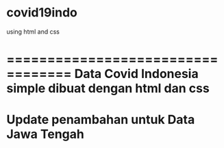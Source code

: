 # covid19indo
using html and css

==================================
Data Covid Indonesia simple
dibuat dengan html dan css
==================================


Update penambahan untuk Data Jawa Tengah
==================================
